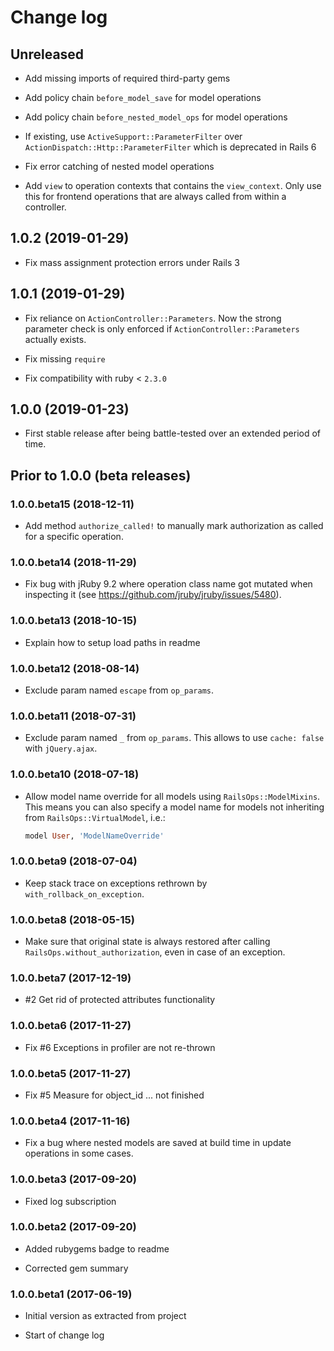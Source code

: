# Change log

## Unreleased

* Add missing imports of required third-party gems

* Add policy chain `before_model_save` for model operations

* Add policy chain `before_nested_model_ops` for model operations

* If existing, use `ActiveSupport::ParameterFilter` over
  `ActionDispatch::Http::ParameterFilter` which is deprecated in Rails 6

* Fix error catching of nested model operations

* Add `view` to operation contexts that contains the `view_context`. Only use
  this for frontend operations that are always called from within a controller.

## 1.0.2 (2019-01-29)

* Fix mass assignment protection errors under Rails 3

## 1.0.1 (2019-01-29)

* Fix reliance on `ActionController::Parameters`. Now the strong parameter
  check is only enforced if `ActionController::Parameters` actually exists.

* Fix missing `require`

* Fix compatibility with ruby < `2.3.0`

## 1.0.0 (2019-01-23)

* First stable release after being battle-tested over an extended period of
  time.

## Prior to 1.0.0 (beta releases)

### 1.0.0.beta15 (2018-12-11)

* Add method `authorize_called!` to manually mark authorization as called for a
  specific operation.

### 1.0.0.beta14 (2018-11-29)

* Fix bug with jRuby 9.2 where operation class name got mutated when inspecting
  it (see https://github.com/jruby/jruby/issues/5480).

### 1.0.0.beta13 (2018-10-15)

* Explain how to setup load paths in readme

### 1.0.0.beta12 (2018-08-14)

* Exclude param named `escape` from `op_params`.

### 1.0.0.beta11 (2018-07-31)

* Exclude param named `_` from `op_params`. This allows to use `cache: false`
  with `jQuery.ajax`.

### 1.0.0.beta10 (2018-07-18)

* Allow model name override for all models using `RailsOps::ModelMixins`. This
  means you can also specify a model name for models not inheriting from
  `RailsOps::VirtualModel`, i.e.:

  ```ruby
  model User, 'ModelNameOverride'
  ```

### 1.0.0.beta9 (2018-07-04)

* Keep stack trace on exceptions rethrown by `with_rollback_on_exception`.

### 1.0.0.beta8 (2018-05-15)

* Make sure that original state is always restored after calling
  `RailsOps.without_authorization`, even in case of an exception.

### 1.0.0.beta7 (2017-12-19)

* #2 Get rid of protected attributes functionality

### 1.0.0.beta6 (2017-11-27)

* Fix #6 Exceptions in profiler are not re-thrown

### 1.0.0.beta5 (2017-11-27)

* Fix #5 Measure for object_id ... not finished

### 1.0.0.beta4 (2017-11-16)

* Fix a bug where nested models are saved at build time in update operations in
  some cases.

### 1.0.0.beta3 (2017-09-20)

* Fixed log subscription

### 1.0.0.beta2 (2017-09-20)

* Added rubygems badge to readme

* Corrected gem summary

### 1.0.0.beta1 (2017-06-19)

* Initial version as extracted from project

* Start of change log
